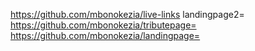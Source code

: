 https://github.com/mbonokezia/live-links landingpage2=
https://github.com/mbonokezia/tributepage=
https://github.com/mbonokezia/landingpage=

